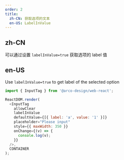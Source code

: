 ```yaml
---
order: 2
title:
  zh-CN: 获取选项的文本
  en-US: LabelInValue
---
```


## zh-CN

可以通过设置 `labelInValue=true` 获取选项的 label 值

## en-US

Use `labelInValue=true` to get label of the selected option

```js
import { InputTag } from '@arco-design/web-react';

ReactDOM.render(
  <InputTag
    allowClear
    labelInValue
    defaultValue={[{ label: 'a', value: '1' }]}
    placeholder="Please input"
    style={{ maxWidth: 350 }}
    onChange={(v) => {
      console.log(v);
    }}
  />,
  CONTAINER
);
```
